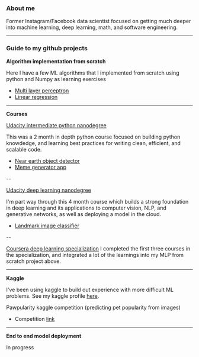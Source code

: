 ### About me

Former Instagram/Facebook data scientist focused on getting much deeper into machine learning, deep learning, math, and software engineering.  

---

### Guide to my github projects


**Algorithm implementation from scratch**

Here I have a few ML algorithms that I implemented from scratch using python and Numpy as learning exercises
- [Multi layer perceptron](https://github.com/mkcomer237/Neural_Network_From_Scratch)
- [Linear regression](https://github.com/mkcomer237/linreg_from_scratch)

---

**Courses**

[Udacity intermediate python nanodegree](https://www.udacity.com/course/intermediate-python-nanodegree--nd303)

This was a 2 month in depth python course focused on building python knowdedge, and learning best practices for writing clean, efficient, and scalable code. 
- [Near earth object detector](https://github.com/mkcomer237/udacity_near_earth_objects)
- [Meme generator app](https://github.com/mkcomer237/udacity_meme_generator)

--

[Udacity deep learning nanodegree](https://www.udacity.com/course/deep-learning-nanodegree--nd101)

I'm part way through this 4 month course which builds a strong foundation in deep learning and its applications to computer vision, NLP, and generative networks, as well as deploying a model in the cloud.  

- [Landmark image classifier](https://github.com/mkcomer237/udacity_landmark_classifier)

--
  
[Coursera deep learning specialization](https://www.coursera.org/specializations/deep-learning#courses)
I completed the first three courses in the specialization, and integrated a lot of the learnings into my MLP from scratch project above.  

---

**Kaggle**

I've been using kaggle to build out experience with more difficult ML problems. See my kaggle profile [here](https://www.kaggle.com/max237).  

Pawpularity kaggle competition (predicting pet popularity from images)
- Competition [link](https://www.kaggle.com/c/petfinder-pawpularity-score)

---

**End to end model deployment**

In progress
